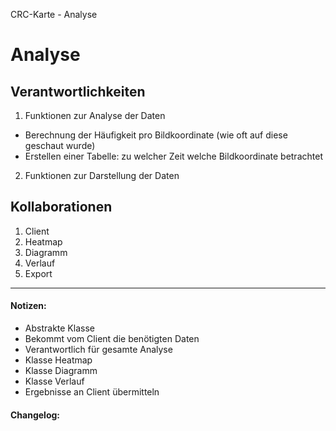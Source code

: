 CRC-Karte - Analyse

# Analyse
## Verantwortlichkeiten
<!-- Wissen, welches verwaltet und angeboten wird, Aktion die angeboten werden, öffentliche Leistung -->
<!-- "Walkthrough" -> Szenarien zur Anwendung des Systems -->
<!-- Nichts, was eine andere Klasse machen könnte -->
<!-- Die Sachen die die Klasse macht -> keiner anderen Klasse geben -->
<!-- zentrale Verantwortlichkeiten vs verteilt -->
1. Funktionen zur Analyse der Daten  
  -  Berechnung der Häufigkeit pro Bildkoordinate (wie oft auf diese geschaut wurde)
  -  Erstellen einer Tabelle: zu welcher Zeit welche Bildkoordinate betrachtet
2. Funktionen zur Darstellung der Daten 

## Kollaborationen
<!-- Kann die Klasse die Verantwortlichkeiten selbstädnig erfüllen? Was benötigt sie von welcher Klasse? -->
<!-- Was weiß die Klasse? Welche anderen Klassen benötigen die Informationen? -->
1. Client  
2. Heatmap
3. Diagramm
4. Verlauf
5. Export  

---
#### Notizen:
<!-- Hier Notizen zum Denkprozess, Hintergrundgedanken, Klarstellungen hinzufügen  -->
-  Abstrakte Klasse
-  Bekommt vom Client die benötigten Daten  
-  Verantwortlich für gesamte Analyse  
  -  Klasse Heatmap
  -  Klasse Diagramm
  -  Klasse Verlauf
-  Ergebnisse an Client übermitteln  

#### Changelog:
<!-- Hier eventuelle Abänderungen dokumentieren -->
